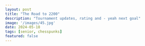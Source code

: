 ```yaml
---
layout: post
title: "The Road to 2200"
description: "Tournament updates, rating and - yeah next goal"
image: '/images/45.jpg'
date: 2024-05-18
tags: [senior, chesspunks]
featured: false
---
```

